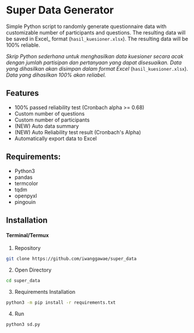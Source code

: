 # **Super Data Generator**
Simple Python script to randomly generate questionnaire data with customizable number of participants and questions. The resulting data will be saved in Excel_ format (`hasil_kuesioner.xlsx`). The resulting data will be 100% reliable. 

_Skrip Python sederhana untuk menghasilkan data kuesioner secara acak dengan jumlah partisipan dan pertanyaan yang dapat disesuaikan. Data yang dihasilkan akan disimpan dalam format Excel_ (`hasil_kuesioner.xlsx`). _Data yang dihasilkan 100% akan reliabel._


## **Features**
- 100% passed reliability test (Cronbach alpha >= 0.68)
- Custom number of questions
- Custom number of participants
- (NEW) Auto data summary
- (NEW) Auto Reliability test result (Cronbach's Alpha)
- Automatically export data to Excel

## **Requirements:**
- Python3
- pandas
- termcolor
- tqdm
- openpyxl
- pingouin

## Installation

#### Terminal/Termux
1. Repository
```sh
git clone https://github.com/iwanggawae/super_data
```
2. Open Directory
```sh
cd super_data
```
3. Requirements Installation
```sh
python3 -m pip install -r requirements.txt
```
4. Run
```sh
python3 sd.py
```
